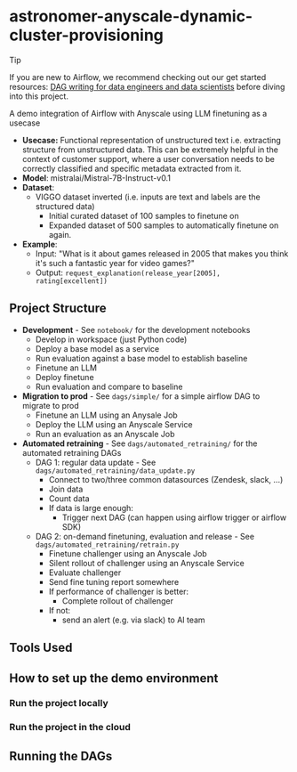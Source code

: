 # astronomer-anyscale-dynamic-cluster-provisioning

> [!TIP]
> If you are new to Airflow, we recommend checking out our get started resources: [DAG writing for data engineers and data scientists](https://www.astronomer.io/events/webinars/dag-writing-for-data-engineers-and-data-scientists-video/) before diving into this project.

A demo integration of Airflow with Anyscale using LLM finetuning as a usecase 

- **Usecase:** Functional representation of unstructured text i.e. extracting structure from unstructured data. This can be extremely helpful in the context of customer support, where a user conversation needs to be correctly classified and specific metadata extracted from it. 
- **Model**: mistralai/Mistral-7B-Instruct-v0.1
- **Dataset**: 
  - VIGGO dataset inverted (i.e. inputs are text and labels are the structured data)
    - Initial curated dataset of 100 samples to finetune on
    - Expanded dataset of 500 samples to automatically finetune on again.
- **Example**:
    - Input: "What is it about games released in 2005 that makes you think it's such a fantastic year for video games?"
    - Output: `request_explanation(release_year[2005], rating[excellent])`

## Project Structure

- **Development** - See `notebook/` for the development notebooks
  - Develop in workspace (just Python code)
  - Deploy a base model as a service
  - Run evaluation against a base model to establish baseline
  - Finetune an LLM
  - Deploy finetune
  - Run evaluation and compare to baseline
- **Migration to prod** - See `dags/simple/` for a simple airflow DAG to migrate to prod
  - Finetune an LLM using an Anysale Job
  - Deploy the LLM using an Anyscale Service
  - Run an evaluation as an Anyscale Job
- **Automated retraining** - See `dags/automated_retraining/` for the automated retraining DAGs
  - DAG 1: regular data update - See `dags/automated_retraining/data_update.py`
    - Connect to two/three common datasources (Zendesk, slack, ...)
    - Join data
    - Count data
    - If data is large enough:
      - Trigger next DAG (can happen using airflow trigger or airflow SDK)
  - DAG 2: on-demand finetuning, evaluation and release - See `dags/automated_retraining/retrain.py`
    - Finetune challenger using an Anyscale Job
    - Silent rollout of challenger using an Anyscale Service 
    - Evaluate challenger
    - Send fine tuning report somewhere
    - If performance of challenger is better:
      - Complete rollout of challenger
    - If not:
      - send an alert (e.g. via slack) to AI team

## Tools Used

## How to set up the demo environment

### Run the project locally


### Run the project in the cloud

## Running the DAGs